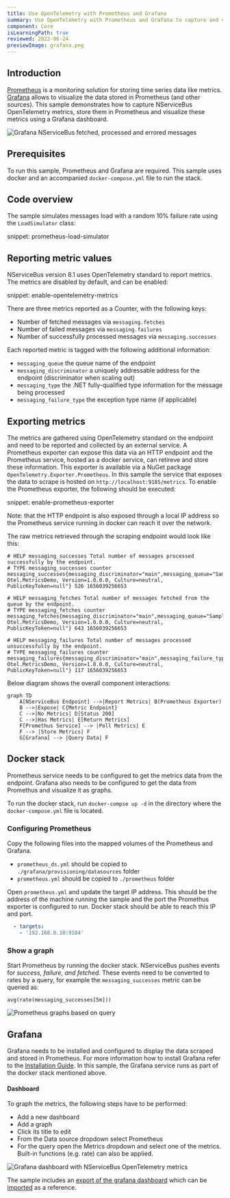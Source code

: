 ```yaml
---
title: Use OpenTelemetry with Prometheus and Grafana
summary: Use OpenTelemetry with Prometheus and Grafana to capture and visualize NServiceBus metrics.
component: Core
isLearningPath: true
reviewed: 2022-06-24
previewImage: grafana.png
---
```



## Introduction

[Prometheus](https://prometheus.io) is a monitoring solution for storing time series data like metrics. [Grafana](https://grafana.com) allows to visualize the data stored in Prometheus (and other sources). This sample demonstrates how to capture NServiceBus OpenTelemetry metrics, store them in Prometheus and visualize these metrics using a Grafana dashboard.


![Grafana NServiceBus fetched, processed and errored messages](grafana.png)

## Prerequisites

To run this sample, Prometheus and Grafana are required. This sample uses docker and an accompanied `docker-compose.yml` file to run the stack.

## Code overview

The sample simulates messages load with a random 10% failure rate using the `LoadSimulator` class:

snippet: prometheus-load-simulator

## Reporting metric values
NServiceBus version 8.1 uses OpenTelemetry standard to report metrics. The metrics are disabled by default, and can be enabled:

snippet: enable-opentelemetry-metrics

There are three metrics reported as a Counter, with the following keys:

 * Number of fetched messages via `messaging.fetches`
 * Number of failed messages via `messaging.failures`
 * Number of successfully processed messages via `messaging.successes`

Each reported metric is tagged with the following additional information:

 * `messaging_queue` the queue name of the endpoint
 * `messaging_discriminator` a uniquely addressable address for the endpoint (discriminator when scaling out)
 * `messaging_type` the .NET fully-qualified type information for the message being processed
 * `messaging_failure_type` the exception type name (if applicable)

## Exporting metrics

The metrics are gathered using OpenTelemetry standard on the endpoint and need to be reported and collected by an external service. A Prometheus exporter can expose this data via an HTTP endpoint and the Prometheus service, hosted as a docker service, can retireve and store these information. This exporter is available via a NuGet package `OpenTelemetry.Exporter.Prometheus`. In this sample the service that exposes the data to scrape is hosted on `http://localhost:9185/metrics`. To enable the Prometheus exporter, the following should be executed:

snippet: enable-prometheus-exporter

Note: that the HTTP endpoint is also exposed through a local IP address so the Prometheus service running in docker can reach it over the network.

The raw metrics retrieved through the scraping endpoint would look like this:

```text
# HELP messaging_successes Total number of messages processed successfully by the endpoint.
# TYPE messaging_successes counter
messaging_successes{messaging_discriminator="main",messaging_queue="Samples.OpenTelemetry.Metrics",messaging_type="SomeCommand, Otel.MetricsDemo, Version=1.0.0.0, Culture=neutral, PublicKeyToken=null"} 526 1656039256653

# HELP messaging_fetches Total number of messages fetched from the queue by the endpoint.
# TYPE messaging_fetches counter
messaging_fetches{messaging_discriminator="main",messaging_queue="Samples.OpenTelemetry.Metrics",messaging_type="SomeCommand, Otel.MetricsDemo, Version=1.0.0.0, Culture=neutral, PublicKeyToken=null"} 643 1656039256653

# HELP messaging_failures Total number of messages processed unsuccessfully by the endpoint.
# TYPE messaging_failures counter
messaging_failures{messaging_discriminator="main",messaging_failure_type="System.Exception",messaging_queue="Samples.OpenTelemetry.Metrics",messaging_type="SomeCommand, Otel.MetricsDemo, Version=1.0.0.0, Culture=neutral, PublicKeyToken=null"} 117 1656039256653
```

Below diagram shows the overall component interactions:

```mermaid
graph TD
    A[NServiceBus Endpoint] -->|Report Metrics| B(Prometheus Exporter)
    B -->|Expose| C{Metric Endpoint}
    C -->|No Metrics| D[Status 200]
    C -->|Has Metrics| E[Return Metrics]
    F[Promethus Service] --> |Poll Metrics| E
    F --> |Store Metrics| F
    G[Grafana] --> |Query Data| F
```

## Docker stack

Prometheus service needs to be configured to get the metrics data from the endpoint. Grafana also needs to be configured to get the data from Promethus and visualize it as graphs.

To run the docker stack, run `docker-compse up -d` in the directory where the `docker-compose.yml` file is located.

### Configuring Prometheus

Copy the following files into the mapped volumes of the Prometheus and Grafana.

 * `prometheus_ds.yml` should be copied to `./grafana/provisioning/datasources` folder
 * `prometheus.yml` should be copied to `./prometheus` folder

Open `prometheus.yml` and update the target IP address. This should be the address of the machine running the sample and the port the Promethus exporter is configured to run. Docker stack should be able to reach this IP and port. 

```yml
  - targets:
    - '192.168.0.10:9184'
```

### Show a graph

Start Prometheus by running the docker stack. NServiceBus pushes events for *success, failure, and fetched*. These events need to be converted to rates by a query, for example the `messaging_successes` metric can be queried as:

```
avg(rate(messaging_successes[5m]))
```

![Prometheus graphs based on query](example-prometheus-graph.png)

## Grafana

Grafana needs to be installed and configured to display the data scraped and stored in Prometheus. For more information how to install Grafana refer to the [Installation Guide](https://docs.grafana.org/installation). In this sample, the Grafana service runs as part of the docker stack mentioned above.

#### Dashboard

To graph the metrics, the following steps have to be performed:

 * Add a new dashboard
 * Add a graph
 * Click its title to edit
 * From the Data source dropdown select Prometheus
 * For the query open the Metrics dropdown and select one of the metrics. Built-in functions (e.g. rate) can also be applied.

<!-- ![Grafana metric using Prometheus as datasource](grafana-metric.png) -->

![Grafana dashboard with NServiceBus OpenTelemetry metrics](example-grafana-dashboard.png)

The sample includes an [export of the grafana dashboard](grafana-endpoints-dashboard.json) which can be [imported](https://docs.grafana.org/reference/export_import/) as a reference.

